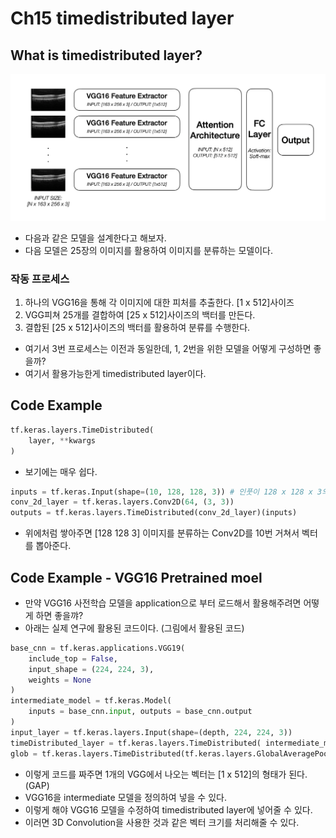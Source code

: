 # Ch15 timedistributed layer

## What is timedistributed layer?
<img src="./../figures/mil-ex.png" width=800>

* 다음과 같은 모델을 설계한다고 해보자.
* 다음 모델은 25장의 이미지를 활용하여 이미지를 분류하는 모델이다.

### 작동 프로세스
1. 하나의 VGG16을 통해 각 이미지에 대한 피처를 추출한다. [1 x 512]사이즈
2. VGG피쳐 25개를 결합하여 [25 x 512]사이즈의 백터를 만든다.
3. 결합된 [25 x 512]사이즈의 백터를 활용하여 분류를 수행한다.

* 여기서 3번 프로세스는 이전과 동일한데, 1, 2번을 위한 모델을 어떻게 구성하면 좋을까?
* 여기서 활용가능한게 timedistributed layer이다.

## Code Example
```python
tf.keras.layers.TimeDistributed(
    layer, **kwargs
)
```
* 보기에는 매우 쉽다.

```python
inputs = tf.keras.Input(shape=(10, 128, 128, 3)) # 인풋이 128 x 128 x 3의 이미지가 10개 쌓여있는 모습이다.
conv_2d_layer = tf.keras.layers.Conv2D(64, (3, 3))
outputs = tf.keras.layers.TimeDistributed(conv_2d_layer)(inputs)
```
* 위에처럼 쌓아주면 [128 128 3] 이미지를 분류하는 Conv2D를 10번 거쳐서 벡터를 뽑아준다.

## Code Example - VGG16 Pretrained moel
* 만약 VGG16 사전학습 모델을 application으로 부터 로드해서 활용해주려면 어떻게 하면 좋을꺄?
* 아래는 실제 연구에 활용된 코드이다. (그림에서 활용된 코드)
```python
base_cnn = tf.keras.applications.VGG19(
    include_top = False,
    input_shape = (224, 224, 3),
    weights = None
)
intermediate_model = tf.keras.Model(
    inputs = base_cnn.input, outputs = base_cnn.output
)
input_layer = tf.keras.layers.Input(shape=(depth, 224, 224, 3))
timeDistributed_layer = tf.keras.layers.TimeDistributed( intermediate_model )(input_layer)
glob = tf.keras.layers.TimeDistributed(tf.keras.layers.GlobalAveragePooling2D())(timeDistributed_layer)
```
* 이렇게 코드를 짜주면 1개의 VGG에서 나오는 벡터는 [1 x 512]의 형태가 된다. (GAP)
* VGG16을 intermediate 모델을 정의하여 넣을 수 있다.
* 이렇게 해야 VGG16 모델을 수정하여 timedistributed layer에 넣어줄 수 있다.
* 이러면 3D Convolution을 사용한 것과 같은 벡터 크기를 처리해줄 수 있다.